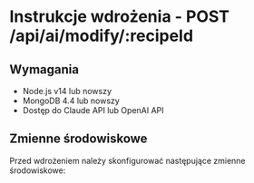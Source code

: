# Instrukcje wdrożenia - POST /api/ai/modify/:recipeId

## Wymagania

- Node.js v14 lub nowszy
- MongoDB 4.4 lub nowszy
- Dostęp do Claude API lub OpenAI API

## Zmienne środowiskowe

Przed wdrożeniem należy skonfigurować następujące zmienne środowiskowe:
